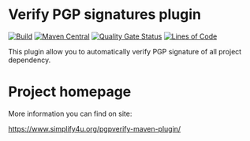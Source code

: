 # Verify PGP signatures plugin
[![Build](https://github.com/s4u/pgpverify-maven-plugin/workflows/Build/badge.svg)](https://github.com/s4u/pgpverify-maven-plugin/actions?query=workflow%3ABuild)
[![Maven Central](https://maven-badges.herokuapp.com/maven-central/org.simplify4u.plugins/pgpverify-maven-plugin/badge.svg)](https://maven-badges.herokuapp.com/maven-central/org.simplify4u.plugins/pgpverify-maven-plugin)
[![Quality Gate Status](https://sonarcloud.io/api/project_badges/measure?project=org.simplify4u.plugins%3Apgpverify-maven-plugin&metric=alert_status)](https://sonarcloud.io/dashboard?id=org.simplify4u.plugins%3Apgpverify-maven-plugin)
[![Lines of Code](https://sonarcloud.io/api/project_badges/measure?project=org.simplify4u.plugins%3Apgpverify-maven-plugin&metric=ncloc)](https://sonarcloud.io/dashboard?id=org.simplify4u.plugins%3Apgpverify-maven-plugin)

This plugin allow you to automatically verify PGP signature of all project dependency.

# Project homepage

More information you can find on site:

https://www.simplify4u.org/pgpverify-maven-plugin/
